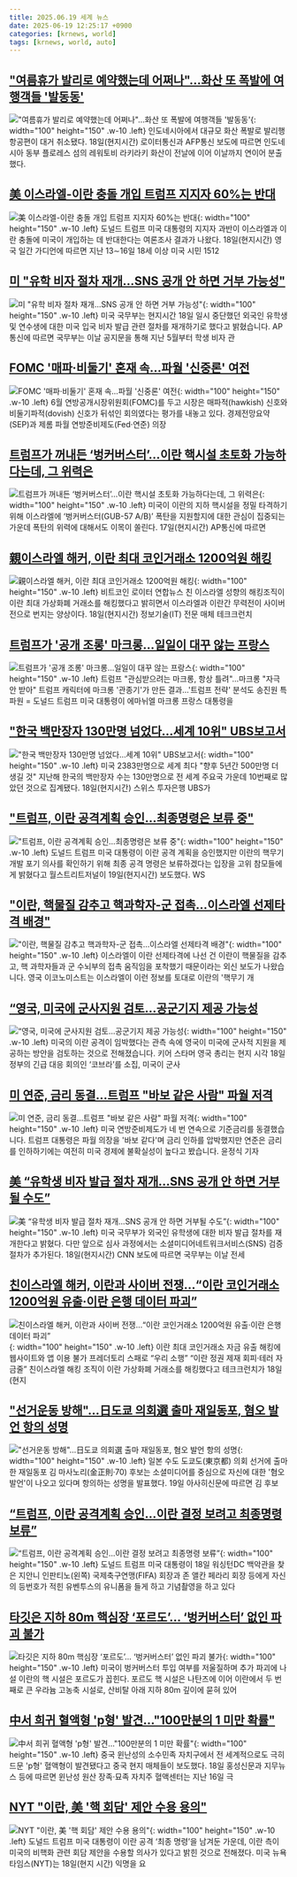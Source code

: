 ```yaml
---
title: 2025.06.19 세계 뉴스
date: 2025-06-19 12:25:17 +0900
categories: [krnews, world]
tags: [krnews, world, auto]
---
```

## ["여름휴가 발리로 예약했는데 어쩌나"…화산 또 폭발에 여행객들 '발동동'](https://n.news.naver.com/mnews/article/011/0004498764)

!["여름휴가 발리로 예약했는데 어쩌나"…화산 또 폭발에 여행객들 '발동동'](https://mimgnews.pstatic.net/image/origin/011/2025/06/19/4498764.jpg?type=nf220_150){: width="100" height="150" .w-10 .left}
인도네시아에서 대규모 화산 폭발로 발리행 항공편이 대거 취소됐다. 18일(현지시간) 로이터통신과 AFP통신 보도에 따르면 인도네시아 동부 플로레스 섬의 레워토비 라키라키 화산이 전날에 이어 이날까지 연이어 분출했다.

## [美 이스라엘-이란 충돌 개입 트럼프 지지자 60%는 반대](https://n.news.naver.com/mnews/article/009/0005511322)

![美 이스라엘-이란 충돌 개입 트럼프 지지자 60%는 반대](https://mimgnews.pstatic.net/image/origin/009/2025/06/19/5511322.jpg?type=nf220_150){: width="100" height="150" .w-10 .left}
도널드 트럼프 미국 대통령의 지지자 과반이 이스라엘과 이란 충돌에 미국이 개입하는 데 반대한다는 여론조사 결과가 나왔다. 18일(현지시간) 영국 일간 가디언에 따르면 지난 13∼16일 18세 이상 미국 시민 1512

## [미 "유학 비자 절차 재개…SNS 공개 안 하면 거부 가능성"](https://n.news.naver.com/mnews/article/422/0000750979)

![미 "유학 비자 절차 재개…SNS 공개 안 하면 거부 가능성"](https://mimgnews.pstatic.net/image/origin/422/2025/06/19/750979.jpg?type=nf220_150){: width="100" height="150" .w-10 .left}
미국 국무부는 현지시간 18일 일시 중단했던 외국인 유학생 및 연수생에 대한 미국 입국 비자 발급 관련 절차를 재개하기로 했다고 밝혔습니다. AP통신에 따르면 국무부는 이날 공지문을 통해 지난 5월부터 학생 비자 관

## [FOMC '매파·비둘기' 혼재 속…파월 '신중론' 여전](https://n.news.naver.com/mnews/article/011/0004498793)

![FOMC '매파·비둘기' 혼재 속…파월 '신중론' 여전](https://mimgnews.pstatic.net/image/origin/011/2025/06/19/4498793.jpg?type=nf220_150){: width="100" height="150" .w-10 .left}
6월 연방공개시장위원회(FOMC)를 두고 시장은 매파적(hawkish) 신호와 비둘기파적(dovish) 신호가 뒤섞인 회의였다는 평가를 내놓고 있다. 경제전망요약(SEP)과 제롬 파월 연방준비제도(Fed·연준) 의장

## [트럼프가 꺼내든 ‘벙커버스터’…이란 핵시설 초토화 가능하다는데, 그 위력은](https://n.news.naver.com/mnews/article/009/0005510796)

![트럼프가 꺼내든 ‘벙커버스터’…이란 핵시설 초토화 가능하다는데, 그 위력은](https://mimgnews.pstatic.net/image/origin/009/2025/06/18/5510796.jpg?type=nf220_150){: width="100" height="150" .w-10 .left}
미국이 이란의 지하 핵시설을 정밀 타격하기 위해 이스라엘에 ‘벙커버스터(GUB-57 A/B)’ 폭탄을 지원할지에 대한 관심이 집중되는 가운데 폭탄의 위력에 대해서도 이목이 쏠린다. 17일(현지시간) AP통신에 따르면

## [親이스라엘 해커, 이란 최대 코인거래소 1200억원 해킹](https://n.news.naver.com/mnews/article/021/0002717053)

![親이스라엘 해커, 이란 최대 코인거래소 1200억원 해킹](https://mimgnews.pstatic.net/image/origin/021/2025/06/19/2717053.jpg?type=nf220_150){: width="100" height="150" .w-10 .left}
비트코인 로이터 연합뉴스 친 이스라엘 성향의 해킹조직이 이란 최대 가상화폐 거래소를 해킹했다고 밝히면서 이스라엘과 이란간 무력전이 사이버전으로 번지는 양상이다. 18일(현지시간) 정보기술(IT) 전문 매체 테크크런치

## [트럼프가 '공개 조롱' 마크롱…일일이 대꾸 않는 프랑스](https://n.news.naver.com/mnews/article/001/0015457383)

![트럼프가 '공개 조롱' 마크롱…일일이 대꾸 않는 프랑스](https://mimgnews.pstatic.net/image/origin/001/2025/06/18/15457383.jpg?type=nf220_150){: width="100" height="150" .w-10 .left}
트럼프 "관심받으려는 마크롱, 항상 틀려"…마크롱 "자극 안 받아" 트럼프 캐릭터에 마크롱 '관종기'가 만든 결과…'트럼프 전략' 분석도 송진원 특파원 = 도널드 트럼프 미국 대통령이 에마뉘엘 마크롱 프랑스 대통령을

## ["한국 백만장자 130만명 넘었다…세계 10위" UBS보고서](https://n.news.naver.com/mnews/article/029/0002962364)

!["한국 백만장자 130만명 넘었다…세계 10위" UBS보고서](https://mimgnews.pstatic.net/image/origin/029/2025/06/18/2962364.jpg?type=nf220_150){: width="100" height="150" .w-10 .left}
미국 2383만명으로 세계 최다 "향후 5년간 500만명 더 생길 것" 지난해 한국의 백만장자 수는 130만명으로 전 세계 주요국 가운데 10번째로 많았던 것으로 집계됐다. 18일(현지시간) 스위스 투자은행 UBS가

## ["트럼프, 이란 공격계획 승인…최종명령은 보류 중"](https://n.news.naver.com/mnews/article/008/0005209530)

!["트럼프, 이란 공격계획 승인…최종명령은 보류 중"](https://mimgnews.pstatic.net/image/origin/008/2025/06/19/5209530.jpg?type=nf220_150){: width="100" height="150" .w-10 .left}
도널드 트럼프 미국 대통령이 이란 공격 계획을 승인했지만 이란의 핵무기 개발 포기 의사를 확인하기 위해 최종 공격 명령은 보류하겠다는 입장을 고위 참모들에게 밝혔다고 월스트리트저널이 19일(현지시간) 보도했다. WS

## ["이란, 핵물질 감추고 핵과학자-군 접촉...이스라엘 선제타격 배경"](https://n.news.naver.com/mnews/article/052/0002207715)

!["이란, 핵물질 감추고 핵과학자-군 접촉...이스라엘 선제타격 배경"](https://mimgnews.pstatic.net/image/origin/052/2025/06/19/2207715.jpg?type=nf220_150){: width="100" height="150" .w-10 .left}
이스라엘이 이란 선제타격에 나선 건 이란이 핵물질을 감추고, 핵 과학자들과 군 수뇌부의 접촉 움직임을 포착했기 때문이라는 외신 보도가 나왔습니다. 영국 이코노미스트는 이스라엘이 이런 정보를 토대로 이란의 '핵무기 개

## [“영국, 미국에 군사지원 검토…공군기지 제공 가능성](https://n.news.naver.com/mnews/article/056/0011972776)

![“영국, 미국에 군사지원 검토…공군기지 제공 가능성](https://mimgnews.pstatic.net/image/origin/056/2025/06/19/11972776.jpg?type=nf220_150){: width="100" height="150" .w-10 .left}
미국의 이란 공격이 임박했다는 관측 속에 영국이 미국에 군사적 지원을 제공하는 방안을 검토하는 것으로 전해졌습니다. 키어 스타머 영국 총리는 현지 시각 18일 정부의 긴급 대응 회의인 ‘코브라’를 소집, 미국이 군사

## [미 연준, 금리 동결…트럼프 "바보 같은 사람" 파월 저격](https://n.news.naver.com/mnews/article/437/0000445198)

![미 연준, 금리 동결…트럼프 "바보 같은 사람" 파월 저격](https://mimgnews.pstatic.net/image/origin/437/2025/06/19/445198.jpg?type=nf220_150){: width="100" height="150" .w-10 .left}
미국 연방준비제도가 네 번 연속으로 기준금리를 동결했습니다. 트럼프 대통령은 파월 의장을 '바보 같다'며 금리 인하를 압박했지만 연준은 금리를 인하하기에는 여전히 미국 경제에 불확실성이 높다고 봤습니다. 윤정식 기자

## [美 “유학생 비자 발급 절차 재개…SNS 공개 안 하면 거부될 수도”](https://n.news.naver.com/mnews/article/025/0003449127)

![美 “유학생 비자 발급 절차 재개…SNS 공개 안 하면 거부될 수도”](https://mimgnews.pstatic.net/image/origin/025/2025/06/19/3449127.jpg?type=nf220_150){: width="100" height="150" .w-10 .left}
미국 국무부가 외국인 유학생에 대한 비자 발급 절차를 재개한다고 밝혔다. 다만 앞으로 심사 과정에서는 소셜미디어네트워크서비스(SNS) 검증 절차가 추가된다. 18일(현지시간) CNN 보도에 따르면 국무부는 이날 전세

## [친이스라엘 해커, 이란과 사이버 전쟁…“이란 코인거래소 1200억원 유출·이란 은행 데이터 파괴”](https://n.news.naver.com/mnews/article/016/0002486965)

![친이스라엘 해커, 이란과 사이버 전쟁…“이란 코인거래소 1200억원 유출·이란 은행 데이터 파괴”](https://mimgnews.pstatic.net/image/origin/016/2025/06/19/2486965.jpg?type=nf220_150){: width="100" height="150" .w-10 .left}
이란 최대 코인거래소 자금 유출 해킹에 웹사이트와 앱 이용 불가 프레더토리 스패로 “우리 소행” “이란 정권 제재 회피·테러 자금줄” 친이스라엘 해킹 조직이 이란 가상화폐 거래소를 해킹했다고 테크크런치가 18일(현지

## ["선거운동 방해"…日도쿄 의회選 출마 재일동포, 혐오 발언 항의 성명](https://n.news.naver.com/mnews/article/003/0013312878)

!["선거운동 방해"…日도쿄 의회選 출마 재일동포, 혐오 발언 항의 성명](https://mimgnews.pstatic.net/image/origin/003/2025/06/19/13312878.jpg?type=nf220_150){: width="100" height="150" .w-10 .left}
일본 수도 도쿄도(東京都) 의회 선거에 출마한 재일동포 김 마사노리(金正則·70) 후보는 소셜미디어를 중심으로 자신에 대한 '혐오 발언'이 나오고 있다며 항의하는 성명을 발표했다. 19일 아사히신문에 따르면 김 후보

## [“트럼프, 이란 공격계획 승인…이란 결정 보려고 최종명령 보류”](https://n.news.naver.com/mnews/article/021/0002716996)

![“트럼프, 이란 공격계획 승인…이란 결정 보려고 최종명령 보류”](https://mimgnews.pstatic.net/image/origin/021/2025/06/19/2716996.jpg?type=nf220_150){: width="100" height="150" .w-10 .left}
도널드 트럼프 미국 대통령이 18일 워싱턴DC 백악관을 찾은 지안니 인판티노(왼쪽) 국제축구연맹(FIFA) 회장과 존 앨칸 페라리 회장 등에게 자신의 등번호가 적힌 유벤투스의 유니폼을 들게 하고 기념촬영을 하고 있다

## [타깃은 지하 80m 핵심장 ‘포르도’… ‘벙커버스터’ 없인 파괴 불가](https://n.news.naver.com/mnews/article/021/0002716844)

![타깃은 지하 80m 핵심장 ‘포르도’… ‘벙커버스터’ 없인 파괴 불가](https://mimgnews.pstatic.net/image/origin/021/2025/06/18/2716844.jpg?type=nf220_150){: width="100" height="150" .w-10 .left}
미국이 벙커버스터 투입 여부를 저울질하며 추가 파괴에 나설 이란의 핵 시설은 포르도가 꼽힌다. 포르도 핵 시설은 나탄즈에 이어 이란에서 두 번째로 큰 우라늄 고농축 시설로, 산비탈 아래 지하 80m 깊이에 묻혀 있어

## [中서 희귀 혈액형 'p형' 발견…"100만분의 1 미만 확률"](https://n.news.naver.com/mnews/article/001/0015457128)

![中서 희귀 혈액형 'p형' 발견…"100만분의 1 미만 확률"](https://mimgnews.pstatic.net/image/origin/001/2025/06/18/15457128.jpg?type=nf220_150){: width="100" height="150" .w-10 .left}
중국 윈난성의 소수민족 자치구에서 전 세계적으로도 극히 드문 'p형' 혈액형이 발견됐다고 중국 현지 매체들이 보도했다. 18일 홍성신문과 지무뉴스 등에 따르면 윈난성 원산 장족·묘족 자치주 혈액센터는 지난 16일 극

## [NYT "이란, 美 '핵 회담' 제안 수용 용의"](https://n.news.naver.com/mnews/article/011/0004498871)

![NYT "이란, 美 '핵 회담' 제안 수용 용의"](https://mimgnews.pstatic.net/image/origin/011/2025/06/19/4498871.jpg?type=nf220_150){: width="100" height="150" .w-10 .left}
도널드 트럼프 미국 대통령이 이란 공격 ‘최종 명령’을 남겨둔 가운데, 이란 측이 미국의 비핵화 관련 회담 제안을 수용할 의사가 있다고 밝힌 것으로 전해졌다. 미국 뉴욕타임스(NYT)는 18일(현지 시간) 익명을 요

